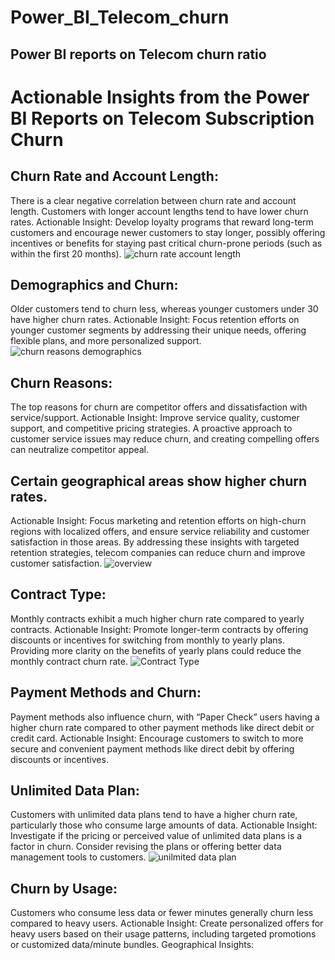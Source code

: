 # Power_BI_Telecom_churn
## Power BI reports on Telecom churn ratio


# Actionable Insights from the Power BI Reports on Telecom Subscription Churn


## Churn Rate and Account Length:

There is a clear negative correlation between churn rate and account length. Customers with longer account lengths tend to have lower churn rates.
Actionable Insight: Develop loyalty programs that reward long-term customers and encourage newer customers to stay longer, possibly offering incentives or benefits for staying past critical churn-prone periods (such as within the first 20 months).
![churn rate account length](https://github.com/user-attachments/assets/76bdafc2-509f-4ff2-9d48-4e5a9b494b18)


## Demographics and Churn:

Older customers tend to churn less, whereas younger customers under 30 have higher churn rates.
Actionable Insight: Focus retention efforts on younger customer segments by addressing their unique needs, offering flexible plans, and more personalized support.
![churn reasons demographics](https://github.com/user-attachments/assets/87df22d2-eb59-41d6-877e-6a18bcf9148c)


## Churn Reasons:
The top reasons for churn are competitor offers and dissatisfaction with service/support.
Actionable Insight: Improve service quality, customer support, and competitive pricing strategies. A proactive approach to customer service issues may reduce churn, and creating compelling offers can neutralize competitor appeal.
## Certain geographical areas show higher churn rates.
Actionable Insight: Focus marketing and retention efforts on high-churn regions with localized offers, and ensure service reliability and customer satisfaction in those areas.
By addressing these insights with targeted retention strategies, telecom companies can reduce churn and improve customer satisfaction.
![overview](https://github.com/user-attachments/assets/dc275272-a194-423f-8cfe-cb3b10818ba6)

## Contract Type:
Monthly contracts exhibit a much higher churn rate compared to yearly contracts.
Actionable Insight: Promote longer-term contracts by offering discounts or incentives for switching from monthly to yearly plans. Providing more clarity on the benefits of yearly plans could reduce the monthly contract churn rate.
![Contract Type](https://github.com/user-attachments/assets/cecf4518-8a24-4895-86c0-64b9bd9d2a97)


## Payment Methods and Churn:
Payment methods also influence churn, with “Paper Check” users having a higher churn rate compared to other payment methods like direct debit or credit card.
Actionable Insight: Encourage customers to switch to more secure and convenient payment methods like direct debit by offering discounts or incentives.

## Unlimited Data Plan:
Customers with unlimited data plans tend to have a higher churn rate, particularly those who consume large amounts of data.
Actionable Insight: Investigate if the pricing or perceived value of unlimited data plans is a factor in churn. Consider revising the plans or offering better data management tools to customers.
![unilmited data plan](https://github.com/user-attachments/assets/a912a355-bd63-407f-a95a-111fe8257ffb)
## Churn by Usage:
Customers who consume less data or fewer minutes generally churn less compared to heavy users.
Actionable Insight: Create personalized offers for heavy users based on their usage patterns, including targeted promotions or customized data/minute bundles.
Geographical Insights:




